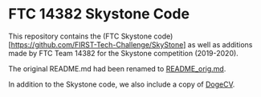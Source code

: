 # FTC 14382 Skystone Code

This repository contains the (FTC Skystone code)[https://github.com/FIRST-Tech-Challenge/SkyStone] as well as additions made by FTC Team 14382
for the Skystone competition (2019-2020).

The original README.md had been renamed to [README_orig.md](README_orig.md).

In addition to the Skystone code, we also include a copy of [DogeCV](https://github.com/dogecv/DogeCV).

